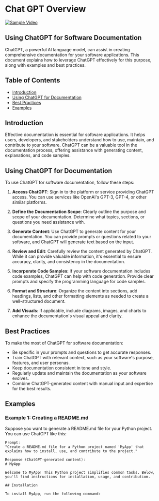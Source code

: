 # Chat GPT Overview

<a href="https://www.youtube.com/watch?v=C_78DM8fG6E" target="_new">
  <img src="https://img.youtube.com/vi/C_78DM8fG6E/0.jpg" alt="Sample Video">
</a>

## Using ChatGPT for Software Documentation

ChatGPT, a powerful AI language model, can assist in creating comprehensive documentation for your software applications. This document explains how to leverage ChatGPT effectively for this purpose, along with examples and best practices.

## Table of Contents

- [Introduction](#introduction)
- [Using ChatGPT for Documentation](#using-chatgpt-for-documentation)
- [Best Practices](#best-practices)
- [Examples](#examples)

## Introduction

Effective documentation is essential for software applications. It helps users, developers, and stakeholders understand how to use, maintain, and contribute to your software. ChatGPT can be a valuable tool in the documentation process, offering assistance with generating content, explanations, and code samples.

## Using ChatGPT for Documentation

To use ChatGPT for software documentation, follow these steps:

1. **Access ChatGPT**: Sign in to the platform or service providing ChatGPT access. You can use services like OpenAI's GPT-3, GPT-4, or other similar platforms.

2. **Define the Documentation Scope**: Clearly outline the purpose and scope of your documentation. Determine what topics, sections, or questions you need assistance with.

3. **Generate Content**: Use ChatGPT to generate content for your documentation. You can provide prompts or questions related to your software, and ChatGPT will generate text based on the input.

4. **Review and Edit**: Carefully review the content generated by ChatGPT. While it can provide valuable information, it's essential to ensure accuracy, clarity, and consistency in the documentation.

5. **Incorporate Code Samples**: If your software documentation includes code examples, ChatGPT can help with code generation. Provide clear prompts and specify the programming language for code samples.

6. **Format and Structure**: Organize the content into sections, add headings, lists, and other formatting elements as needed to create a well-structured document.

7. **Add Visuals**: If applicable, include diagrams, images, and charts to enhance the documentation's visual appeal and clarity.

## Best Practices

To make the most of ChatGPT for software documentation:

- Be specific in your prompts and questions to get accurate responses.
- Train ChatGPT with relevant context, such as your software's purpose, features, and user personas.
- Keep documentation consistent in tone and style.
- Regularly update and maintain the documentation as your software evolves.
- Combine ChatGPT-generated content with manual input and expertise for the best results.

## Examples

### Example 1: Creating a README.md

Suppose you want to generate a README.md file for your Python project. You can use ChatGPT like this:

```plaintext
Prompt:
"Create a README.md file for a Python project named 'MyApp' that explains how to install, use, and contribute to the project."

Response (ChatGPT-generated content):
# MyApp

Welcome to MyApp! This Python project simplifies common tasks. Below, you'll find instructions for installation, usage, and contribution.

## Installation

To install MyApp, run the following command:


